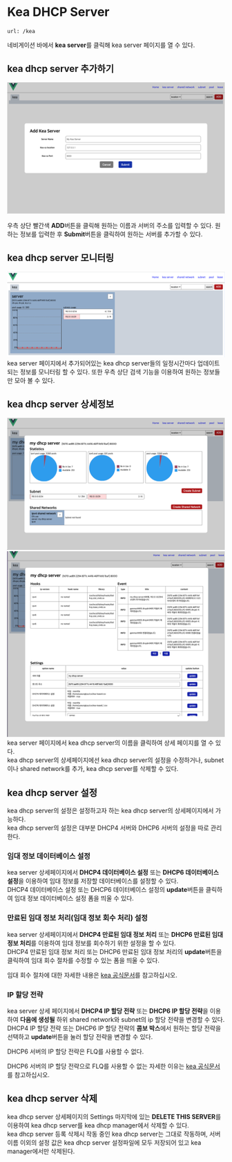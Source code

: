 Kea DHCP Server
=====================
    url: /kea
네비게이션 바에서 **kea server**를 클릭해 kea server 페이지를 열 수 있다.  

kea dhcp server 추가하기
--------------------
![사진을 불러올 수 없습니다.](https://github.com/neneong/keaDHCPManager/blob/main/source/_static/%E1%84%89%E1%85%B3%E1%84%8F%E1%85%B3%E1%84%85%E1%85%B5%E1%86%AB%E1%84%89%E1%85%A3%E1%86%BA%202023-11-07%2015.13.02.png?raw=true)

우측 상단 빨간색 **ADD**버튼을 클릭해 원하는 이름과 서버의 주소를 입력할 수 있다. 
원하는 정보를 입력한 후 **Submit**버튼을 클릭하여 원하는 서버를 추가할 수 있다.  

kea dhcp server 모니터링
-------------------
![사진을 불러올 수 없습니다.](https://github.com/neneong/keaDHCPManager/blob/main/source/_static/%E1%84%89%E1%85%B3%E1%84%8F%E1%85%B3%E1%84%85%E1%85%B5%E1%86%AB%E1%84%89%E1%85%A3%E1%86%BA%202023-11-07%2016.27.46.png?raw=true)
kea server 페이지에서 추가되어있는 kea dhcp server들의 일정시간마다 업데이트 되는 정보를 모니터링 할 수 있다. 또한 우측 상단 검색 기능을 이용하여 원하는 정보들만 모아 볼 수 있다. 

kea dhcp server 상세정보
-------------------
![사진을 불러올 수 없습니다.](https://github.com/neneong/keaDHCPManager/blob/main/source/_static/%E1%84%89%E1%85%B3%E1%84%8F%E1%85%B3%E1%84%85%E1%85%B5%E1%86%AB%E1%84%89%E1%85%A3%E1%86%BA%202023-11-07%2016.07.21.png?raw=true)  
![사진을 불러올 수 없습니다.](https://github.com/neneong/keaDHCPManager/blob/main/source/_static/%E1%84%89%E1%85%B3%E1%84%8F%E1%85%B3%E1%84%85%E1%85%B5%E1%86%AB%E1%84%89%E1%85%A3%E1%86%BA%202023-11-07%2016.15.49.png?raw=true)
kea server 페이지에서 kea dhcp server의 이름을 클릭하여 상세 페이지를 열 수 있다.  
kea dhcp server의 상세페이지에선 kea dhcp server의 설정을 수정하거나, subnet이나 shared network를 추가, kea dhcp server를 삭제할 수 있다.

kea dhcp server 설정
-------------------
kea dhcp server의 설정은 설정하고자 하는 kea dhcp server의 상세페이지에서 가능하다.  
kea dhcp server의 설정은 대부분 DHCP4 서버와 DHCP6 서버의 설정을 따로 관리한다.  

### 임대 정보 데이터베이스 설정
kea server 상세페이지에서 **DHCP4 데이터베이스 설정** 또는 **DHCP6 데이터베이스 설정**을 이용하여 임대 정보를 저장할 데이터베이스를 설정할 수 있다.  
DHCP4 데이터베이스 설정 또는 DHCP6 데이터베이스 설정의 **update**버튼을 클릭하여 임대 정보 데이터베이스 설정 폼을 띄울 수 있다.  

### 만료된 임대 정보 처리(임대 정보 회수 처리) 설정  
kea server 상세페이지에서 **DHCP4 만료된 임대 정보 처리** 또는 **DHCP6 만료된 임대 정보 처리**를 이용하여 임대 정보를 회수하기 위한 설정을 할 수 있다.  
DHCP4 만료된 임대 정보 처리 또는 DHCP6 만료된 임대 정보 처리의 **update**버튼을 클릭하여 임대 회수 절차를 수정할 수 있는 폼을 띄울 수 있다.  

임대 회수 절차에 대한 자세한 내용은 [kea 공식문서](https://kea.readthedocs.io/en/kea-2.4.0/arm/lease-expiration.html)를 참고하십시오.  

### IP 할당 전략
kea server 상세 페이지에서 **DHCP4 IP 할당 전략** 또는 **DHCP6 IP 할당 전략**을 이용하여 **다음에 생성될** 하위 shared network와 subnet의 ip 할당 전략을 변경할 수 있다.  
DHCP4 IP 할당 전략 또는 DHCP6 IP 할당 전략의 **콤보 박스**에서 원하는 할당 전략을 선택하고 **update**버튼을 눌러 할당 전략을 변경할 수 있다.  

DHCP6 서버의 IP 할당 전략은 FLQ를 사용할 수 없다.  

DHCP6 서버의 IP 할당 전략으로 FLQ를 사용할 수 없는 자세한 이유는 [kea 공식문서](https://kea.readthedocs.io/en/kea-2.4.0/arm/dhcp6-srv.html#free-lease-queue-allocator-prefix-delegation-only)를 참고하십시오.  

kea dhcp server 삭제
-------------------
kea dhcp server 상세페이지의 Settings 마지막에 있는 **DELETE THIS SERVER**를 이용하여 kea dhcp server를 kea dhcp manager에서 삭제할 수 있다.  
kea dhcp server 등록 삭제시 작동 중인 kea dhcp server는 그대로 작동하며, 서버 이름 이외의 설정 값은 kea dhcp server 설정파일에 모두 저장되어 있고 kea manager에서만 삭제된다.